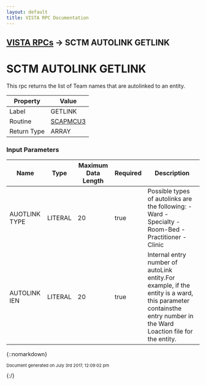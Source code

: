 ```yaml
---
layout: default
title: VISTA RPC Documentation
---
```


## [VISTA RPCs](TableOfContents) &#8594; SCTM AUTOLINK GETLINK
# SCTM AUTOLINK GETLINK

This rpc returns the list of Team names that are autolinked to an entity.

Property | Value
--- | ---
Label | GETLINK
Routine | [SCAPMCU3](http://code.osehra.org/dox/Routine_SCAPMCU3_source.html)
Return Type | ARRAY


### Input Parameters

Name | Type | Maximum Data Length | Required | Description
--- | --- | --- | --- | ---
AUOTLINK TYPE | LITERAL | 20 | true | Possible types of autolinks are the following: - Ward - Specialty - Room-Bed - Practitioner - Clinic
AUTOLINK IEN | LITERAL | 20 | true | Internal entry number of autoLink entity.For example, if the entity is a ward, this parameter containsthe entry number in the Ward Loaction file for the entity.



{::nomarkdown} <br/><p style="font-size: 11px">Document generated on July 3rd 2017, 12:09:02 pm</p>{:/}